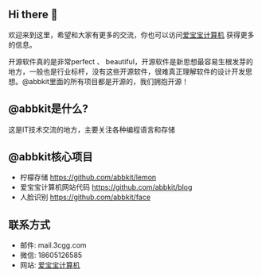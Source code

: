 ## Hi there 👋

欢迎来到这里，希望和大家有更多的交流，你也可以访问[爱宝宝计算机](http://abbkit.com/)  获得更多的信息。

开源软件真的是非常perfect 、 beautiful，开源软件是新思想最容易生根发芽的地方，一般也是行业标杆，没有这些开源软件，很难真正理解软件的设计开发思想。@abbkit里面的所有项目都是开源的，我们拥抱开源！
## @abbkit是什么?
这是IT技术交流的地方，主要关注各种编程语言和存储
## @abbkit核心项目
* 柠檬存储 https://github.com/abbkit/lemon
* 爱宝宝计算机网站代码 https://github.com/abbkit/blog
* 人脸识别 https://github.com/abbkit/face

## 联系方式
* 邮件: mail.3cgg.com
* 微信: 18605126585
* 网站: [爱宝宝计算机](http://abbkit.com/)


<!--

**Here are some ideas to get you started:**

🙋‍♀️ A short introduction - what is your organization all about?
🌈 Contribution guidelines - how can the community get involved?
👩‍💻 Useful resources - where can the community find your docs? Is there anything else the community should know?
🍿 Fun facts - what does your team eat for breakfast?
🧙 Remember, you can do mighty things with the power of [Markdown](https://docs.github.com/github/writing-on-github/getting-started-with-writing-and-formatting-on-github/basic-writing-and-formatting-syntax)
-->
